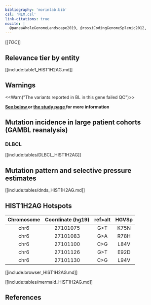 ```yaml
---
bibliography: 'morinlab.bib'
csl: 'NLM.csl'
link-citations: true
nocite: |
  @paneaWholeGenomeLandscape2019, @rossiCodingGenomeSplenic2012, 
---
```

[[_TOC_]]



## Relevance tier by entity

[[include:table1_HIST1H2AG.md]]

## Warnings

<<Warn("The variants reported in BL in this gene failed QC")>>

**[See below ](#representative-mutations) or [the study page ](papers/paneaWholeGenomeLandscape2019.md#tier-2) for more information**

## Mutation incidence in large patient cohorts (GAMBL reanalysis)

### DLBCL
[[include:tables/DLBCL_HIST1H2AG]]

## Mutation pattern and selective pressure estimates

[[include:tables/dnds_HIST1H2AG.md]]

## HIST1H2AG Hotspots

| Chromosome |Coordinate (hg19) | ref>alt | HGVSp | 
 | :---:| :---: | :--: | :---: |
| chr6 | 27101075 | G>T | K75N |
| chr6 | 27101083 | G>A | R78H |
| chr6 | 27101100 | C>G | L84V |
| chr6 | 27101126 | G>T | E92D |
| chr6 | 27101130 | C>G | L94V |

[[include:browser_HIST1H2AG.md]]

[[include:tables/mermaid_HIST1H2AG.md]]

## References

